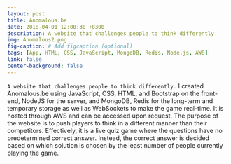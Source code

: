 ```yaml
---
layout: post
title: Anomalous.be
date: 2018-04-01 12:00:30 +0300
description: A website that challenges people to think differently
img: Anomalous2.png
fig-caption: # Add figcaption (optional)
tags: [App, HTML, CSS, JavaScript, MongoDB, Redis, Node.js, AWS]
link: false
center-background: false
---
```

`A website that challenges people to think differently.` I created Anomalous.be using JavaScript, CSS, HTML, and Bootstrap on the front-end, NodeJS for the server, and MongoDB, Redis for the long-term and temporary storage as well as WebSockets to make the game real-time. It is hosted through AWS and can be accessed upon request. The purpose of the website is to push players to think in a different manner than their competitors. Effectively, it is a live quiz game where the questions have no predetermined correct answer. Instead, the correct answer is decided based on which solution is chosen by the least number of people currently playing the game.